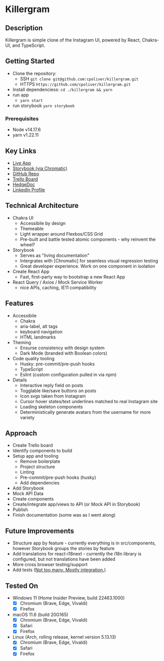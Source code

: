 # Killergram

## Description

Killergram is simple clone of the Instagram UI, powered by React, Chakra-UI, and TypeScript.

## Getting Started

- Clone the repository:
  - SSH `git clone git@github.com:cpoliver/killergram.git`
  - HTTPS `https://github.com/cpoliver/killergram.git`
- Install dependenciess:
    `cd ./killergram && yarn`
- run app
  - `yarn start`
- run storybook
    `yarn storybook`

### Prerequisites

- Node v14.17.6
- yarn v1.22.11

## Key Links

- [Live App](https://cpoliver.github.io/killergram)
- [Storybook (via Chromatic)](https://www.chromatic.com/builds?appId=61542738dbe557003a8b8d50&inviteToken=dc54255ab9a24721a28d2471778d735b)
- [GitHub Repo](https://github.com/cpoliver/killergram)
- [Trello Board](https://trello.com/invite/b/WSbPMp8b/e8fecd2cb5768edca02a43e0bbfae0b8/boolean-tech-test)
- [HedgeDoc](https://demo.hedgedoc.org/s/FAfgavoZD)
- [LinkedIn Profile](https://www.linkedin.com/in/cpoliver/)

## Technical Architecture

- Chakra UI
  - Accessibile by design
  - Themeable
  - Light wrapper around Flexbox/CSS Grid
  - Pre-built and battle tested atomic components - why reinvent the wheel?
- Storybook
  - Serves as "living documentation"
  - Intergrates with [Chromatic] for seamless visual regression testing
  - Great developer experience. Work on one component in isolation
- Create React App
  - Fast, first-party way to bootstrap a new React App
- React Query / Axios / Mock Service Worker
  - nice APIs, caching, IE11 compatibility

## Features

- Accessibile
  - Chakra
  - aria-label, alt tags
  - keyboard navigation
  - HTML landmarks
- Theming
  - Ensurse consistency with design system
  - Dark Mode (branded with Boolean colors)
- Code quality tooling
  - Husky: pre-commit/pre-push hooks
  - TypeScript
  - Eslint (custom configuration pulled in via npm)
- Details
  - Interactive reply field on posts
  - Togglable like/save buttons on posts
  - Icon svgs taken from Instagram
  - Cursor hover states/text underlines matched to real Instagram site
  - Loading skeleton components
  - Deterministically generate avatars from the username for more variety

## Approach

- Create Trello board
- Identify components to build
- Setup app and tooling
  - Remove boilerplate
  - Project structure
  - Linting
  - Pre-commit/pre-push hooks (husky)
  - Add dependencies
- Add Storybook
- Mock API Data
- Create components
- Create/integrate app/views to API (or Mock API in Storybook)
- Publish
- Finish documentation (some was as I went along)

## Future Improvements

- Structure app by feature - currently everything is in src/components, however Storybook groups the stories by feature
- Add translations for react-i18next - currently the i18n library is configured, but not translations have been added
- More cross browser testing/support
- Add tests ([Not too many. Mostly integration.](https://kentcdodds.com/blog/write-tests))

## Tested On

- Windows 11 (Home Insider Preview, build 22463.1000)
  - [x] Chromium (Brave, Edge, Vivaldi)
  - [x] Firefox
- macOS 11.6 (build 20G165)
  - [x] Chromium (Brave, Edge, Vivaldi)
  - [x] Safari
  - [x] Firefox
- Linux (Arch, rolling release, kernel version 5.13.13)
  - [x] Chromium (Brave, Edge, Vivaldi)
  - [x] Safari
  - [x] Firefox
